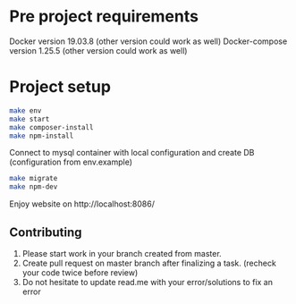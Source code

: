 # Pre project requirements

Docker version 19.03.8 (other version could work as well)
Docker-compose version 1.25.5 (other version could work as well)

# Project setup

```bash
make env
make start
make composer-install
make npm-install
```

Connect to mysql container with local configuration and create DB (configuration from env.example)

```bash
make migrate
make npm-dev
```

Enjoy website on http://localhost:8086/

## Contributing

1) Please start work in your branch created from master.
2) Create pull request on master branch after finalizing a task. (recheck your code twice before review)
3) Do not hesitate to update read.me with your error/solutions to fix an error
